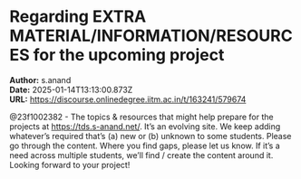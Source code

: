 # Regarding EXTRA MATERIAL/INFORMATION/RESOURCES for the upcoming project

**Author:** s.anand  
**Date:** 2025-01-14T13:13:00.873Z  
**URL:** https://discourse.onlinedegree.iitm.ac.in/t/163241/579674

@23f1002382 - The topics & resources that might help prepare for the projects at https://tds.s-anand.net/. It’s an evolving site. We keep adding whatever’s required that’s (a) new or (b) unknown to some students.
Please go through the content. Where you find gaps, please let us know. If it’s a need across multiple students, we’ll find / create the content around it.
Looking forward to your project!
